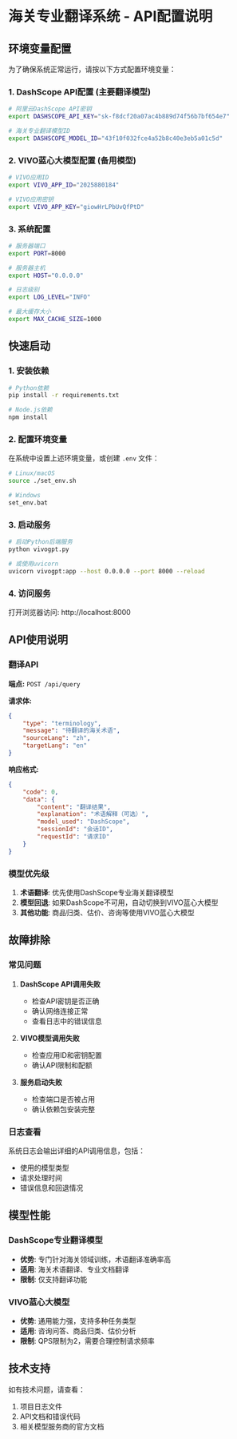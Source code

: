 # 海关专业翻译系统 - API配置说明

## 环境变量配置

为了确保系统正常运行，请按以下方式配置环境变量：

### 1. DashScope API配置 (主要翻译模型)

```bash
# 阿里云DashScope API密钥
export DASHSCOPE_API_KEY="sk-f8dcf20a07ac4b889d74f56b7bf654e7"

# 海关专业翻译模型ID
export DASHSCOPE_MODEL_ID="43f10f032fce4a52b8c40e3eb5a01c5d"
```

### 2. VIVO蓝心大模型配置 (备用模型)

```bash
# VIVO应用ID
export VIVO_APP_ID="2025880184"

# VIVO应用密钥
export VIVO_APP_KEY="giowHrLPbUvQfPtD"
```

### 3. 系统配置

```bash
# 服务器端口
export PORT=8000

# 服务器主机
export HOST="0.0.0.0"

# 日志级别
export LOG_LEVEL="INFO"

# 最大缓存大小
export MAX_CACHE_SIZE=1000
```

## 快速启动

### 1. 安装依赖

```bash
# Python依赖
pip install -r requirements.txt

# Node.js依赖
npm install
```

### 2. 配置环境变量

在系统中设置上述环境变量，或创建 `.env` 文件：

```bash
# Linux/macOS
source ./set_env.sh

# Windows
set_env.bat
```

### 3. 启动服务

```bash
# 启动Python后端服务
python vivogpt.py

# 或使用uvicorn
uvicorn vivogpt:app --host 0.0.0.0 --port 8000 --reload
```

### 4. 访问服务

打开浏览器访问: http://localhost:8000

## API使用说明

### 翻译API

**端点:** `POST /api/query`

**请求体:**
```json
{
    "type": "terminology",
    "message": "待翻译的海关术语",
    "sourceLang": "zh",
    "targetLang": "en"
}
```

**响应格式:**
```json
{
    "code": 0,
    "data": {
        "content": "翻译结果",
        "explanation": "术语解释（可选）",
        "model_used": "DashScope",
        "sessionId": "会话ID",
        "requestId": "请求ID"
    }
}
```

### 模型优先级

1. **术语翻译**: 优先使用DashScope专业海关翻译模型
2. **模型回退**: 如果DashScope不可用，自动切换到VIVO蓝心大模型
3. **其他功能**: 商品归类、估价、咨询等使用VIVO蓝心大模型

## 故障排除

### 常见问题

1. **DashScope API调用失败**
   - 检查API密钥是否正确
   - 确认网络连接正常
   - 查看日志中的错误信息

2. **VIVO模型调用失败**
   - 检查应用ID和密钥配置
   - 确认API限制和配额

3. **服务启动失败**
   - 检查端口是否被占用
   - 确认依赖包安装完整

### 日志查看

系统日志会输出详细的API调用信息，包括：
- 使用的模型类型
- 请求处理时间
- 错误信息和回退情况

## 模型性能

### DashScope专业翻译模型
- **优势**: 专门针对海关领域训练，术语翻译准确率高
- **适用**: 海关术语翻译、专业文档翻译
- **限制**: 仅支持翻译功能

### VIVO蓝心大模型
- **优势**: 通用能力强，支持多种任务类型
- **适用**: 咨询问答、商品归类、估价分析
- **限制**: QPS限制为2，需要合理控制请求频率

## 技术支持

如有技术问题，请查看：
1. 项目日志文件
2. API文档和错误代码
3. 相关模型服务商的官方文档 